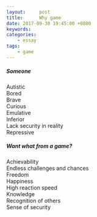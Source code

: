 ```yaml
---
layout:     post
title:      Why game
date: 2017-09-30 19:45:00 +0800
keywords:   
categories:   
	- essay
tags:		
	- game
---
```


##### Someone
Autistic  
Bored  
Brave  
Curious  
Emulative  
Inferior  
Lack security in reality  
Repressive  


##### Want what from a game?
Achievability  
Endless challenges and chances  
Freedom  
Happiness  
High reaction speed  
Knowledge  
Recognition of others  
Sense of security  